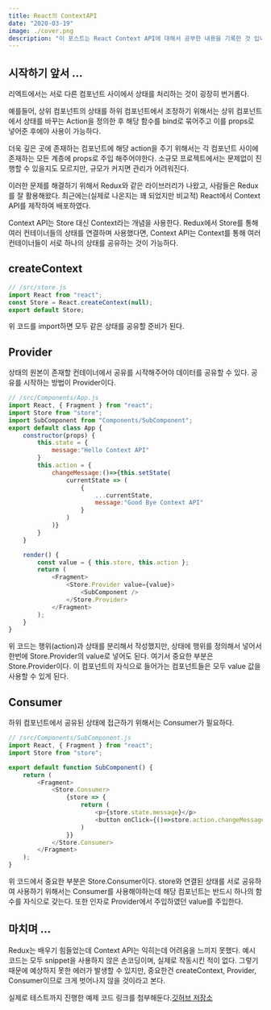 ```yaml
---
title: React의 ContextAPI
date: "2020-03-19"
image: ./cover.png
description: "이 포스트는 React Context API에 대해서 공부한 내용을 기록한 것 입니다."
---
```

## 시작하기 앞서 ...

리엑트에서는 서로 다른 컴포넌트 사이에서 상태를 처리하는 것이 굉장히 번거롭다.

예를들어, 상위 컴포넌트의 상태를 하위 컴포넌트에서 조정하기 위해서는 상위 컴포넌트에서 상태를 바꾸는 Action을 정의한 후 해당 함수를 bind로 묶어주고 이를 props로 넣어준 후에야 사용이 가능하다.

더욱 깊은 곳에 존재하는 컴포넌트에 해당 action을 주기 위해서는 각 컴포넌트 사이에 존재하는 모든 계층에 props로 주입 해주어야한다. 소규모 프로젝트에서는 문제없이 진행할 수 있을지도 모르지만, 규모가 커지면 관리가 어려워진다.

이러한 문제를 해결하기 위해서 Redux와 같은 라이브러리가 나왔고, 사람들은 Redux를 잘 활용해왔다. 최근에는(실제로 나온지는 꽤 되었지만 비교적) React에서 Context API를 제작하여 배포하였다.

Context API는 Store 대신 Context라는 개념을 사용한다. Redux에서 Store를 통해 여러 컨테이너들의 상태를 연결하며 사용했다면, Context API는 Context를 통해 여러 컨테이너들이 서로 하나의 상태를 공유하는 것이 가능하다.

## createContext

```javascript
// /src/store.js
import React from "react";
const Store = React.createContext(null);
export default Store;
```
위 코드를 import하면 모두 같은 상태를 공유할 준비가 된다.

## Provider

상태의 원본이 존재할 컨테이너에서 공유를 시작해주어야 데이터를 공유할 수 있다. 공유를 시작하는 방법이 Provider이다.
```javascript
// /src/Components/App.js
import React, { Fragment } from "react";
import Store from "store";
import SubComponent from "Components/SubComponent";
export default class App {
    constructor(props) {
        this.state = {
            message:"Hello Context API"
        }
        this.action = {
            changeMessage:()=>{this.setState(
                currentState => (
                    {
                        ...currentState,
                        message:"Good Bye Context API"
                    }
                )
            )}
        }
    }

    render() {
        const value = { this.store, this.action };
        return (
            <Fragment>
                <Store.Provider value={value}>
                    <SubComponent />
                </Store.Provider>
            </Fragment>
        );
    }
}
```

위 코드는 행위(action)과 상태를 분리해서 작성했지만, 상태에 행위를 정의해서 넣어서 한번에 Store.Provider의 value로 넣어도 된다. 여기서 중요한 부분은 Store.Provider이다. 이 컴포넌트의 자식으로 들어가는 컴포넌트들은 모두 value 값을 사용할 수 있게 된다.

## Consumer

하위 컴포넌트에서 공유된 상태에 접근하기 위해서는 Consumer가 필요하다.

```javascript
// /src/Components/SubComponent.js
import React, { Fragment } from "react";
import Store from "store";

export default function SubComponent() {
    return (
        <Fragment>
            <Store.Consumer>
                {store => {
                    return (
                        <p>{store.state.message}</p>
                        <button onClick={()=>store.action.changeMessage}>Change</button>
                    )
                }}
            </Store.Consumer>
        </Fragment>
    );
}
```
위 코드에서 중요한 부분은 Store.Consumer이다. store와 연결된 상태를 서로 공유하여 사용하기 위해서는 Consumer를 사용해야하는데 해당 컴포넌트는 반드시 하나의 함수를 자식으로 갖는다. 또한 인자로 Provider에서 주입하였던 value를 주입한다.

## 마치며 ...

Redux는 배우기 힘들었는데 Context API는 익히는데 어려움을 느끼지 못했다. 예시 코드는 모두 snippet을 사용하지 않은 손코딩이며, 실제로 작동시킨 적이 없다. 그렇기 때문에 예상하지 못한 에러가 발생할 수 있지만, 중요한건 createContext, Provider, Consumer이므로 크게 벗어나지 않을 것이라고 본다.

실제로 테스트까지 진행한 예제 코드 링크를 첨부해둔다.[깃허브 저장소](https://github.com/khyun-kim/anti-redux)
